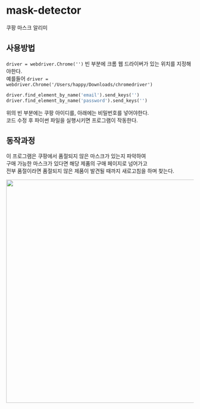 # mask-detector
쿠팡 마스크 알리미
## 사용방법  
`driver = webdriver.Chrome('')` 빈 부분에 크롬 웹 드라이버가 있는 위치를 지정해야한다.  
예를들어 `driver = webdriver.Chrome('/Users/happy/Downloads/chromedriver')`

```python
driver.find_element_by_name('email').send_keys('')
driver.find_element_by_name('password').send_keys('')
```
위의 빈 부분에는 쿠팡 아이디를, 아래에는 비밀번호를 넣어야한다.  
코드 수정 후 파이썬 파일을 실행시키면 프로그램이 작동한다.  

## 동작과정  
이 프로그램은 쿠팡에서 품절되지 않은 마스크가 있는지 파악하여  
구매 가능한 마스크가 있다면 해당 제품의 구매 페이지로 넘어가고  
전부 품절이라면 품절되지 않은 제품이 발견될 때까지 새로고침을 하며 찾는다.  

<img width=600 src="https://user-images.githubusercontent.com/52627952/86005984-4a9a5600-ba50-11ea-8822-569c954963bf.gif">
